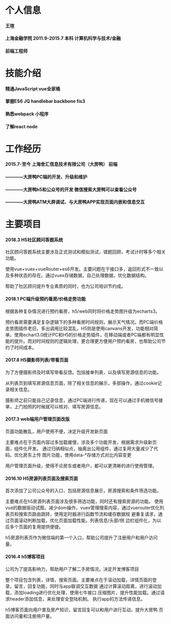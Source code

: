 # 个人信息
#### 王瑄
#### 上海金融学院 2011.9-2015.7 本科 计算机科学与技术/金融
#### 前端工程师
# 技能介绍 
#### 精通JavaScript vue全家桶
#### 掌握ES6 JQ handlebar backbone fis3
#### 熟悉webpack 小程序
#### 了解react node 
# 工作经历
#### 2015.7-至今 上海舍汇信息技术有限公司（大房鸭） 前端
#### ————大房鸭PC端的开发、升级和维护
#### ————大房鸭h5和公众号的开发 微信搜索大房鸭可以查看公众号
#### ————大房鸭ATM大屏调试、与大房鸭APP实现页面内嵌和信息交互
# 主要项目
#### 2018.3 H5社区顾问答题系统
社区顾问答题系统主要涉及正式测试和模拟测试，错题回顾，考试计时等多个相关功能。

使用vue+vuex+vueRouter+es6开发。主要问题在于接口多，返回形式不一致以及多种状态的存在。通过vuex存储数据，自己处理数据，优化数据结构。

帮助了社区顾问提升专业素质的同时，也为公司培训节约成。
#### 2018.1 PC端升级预约看房/价格走势功能
根据各种复杂情况进行预约看房，h5/web同时将价格走势图升级为echarts3。

预约看房需要满足复杂逻辑下的多种看房时间规则，展示天气情况。而PC端价格走势图插件老旧，多出调用比较混乱，H5则是使用canvans开发，功能相对简单。使用echart3.0统计PC和H5的价格走势插件，在移动端或者PC端都有明显性能的提升。而对时间规则的逻辑处理，更合理更方便用户预约看房，也帮助公司节约了时间成本。
#### 2017.8 H5摄影师列表/带看页面
为了方便摄影师及时填写带看反馈。包括接单列表，以及填写房源信息的功能。

从列表页到填写房源信息页面，除了相关信息的展示，多部操作，通过cookie记录相关信息。

摄影师之前只能自己记录信息，通过PC端进行传递，现在可以通过手机微信号接单，上门拍照的时候就可以核对、填写房源信息。
#### 2017.3 web端用户管理页面改版
页面功能散乱，用户使用不便，决定升级开发新页面

主要难点在于页面内容过多加载缓慢，涉及多个功能开发，根据需求升级新页 面，组件化开发。 通过归纳相似点，抽离出公用组件，通过复用大量减少了代码。优化房东上传 图片功能，使用data-*存储方式对比内容变更

用户管理页面升级，使得不论房东或者用户，都可以更清晰的进行使用管理。
#### 2016.10 H5房源列表页面及搜索页面
首次添加了公司公众号的入口，包括房源信息展示，房源搜索和条件筛选功能。

主要难点在h5房源列表页面涉及很多筛选功能，同时还有搜索房源的功能。 使用vue的数据驱动试图，减少dom操作，vuex管理搜索内容，通过vuerouter优化列表页和搜索页路由跳转，使用定时器进行函数节流和缓存数据规 避重复请求，通过页面滚动判断加载，优化页面加载性能。列表信息/头部/侧 边栏组件化，为以后多个页面的复用提供便捷。

h5房源列表页作为微信端的第一个入口，帮助公司提升了注册用户和用户访问 量。
#### 2016.4 h5博客项目
公司为了提高影响力，帮助用户了解二手房情况，决定开发博客项目

整个项目包含列表，详情，搜索页面。主要难点在于滚动加载，详情页面的登 录，留言，回复功能，同时与app联调交互数据 通过计算滚动距离，进行滚动加载，添加loading进行优化处理，使用七牛接口 压缩图片，提升性能加载。通过请求header添加信息，来处理安全登陆机制。 执行app的方法传递信息。

h5博客页面向用户普及房产知识，留言回复可以和用户进行互动，提升大房鸭 页面访问量和注册用户量。

